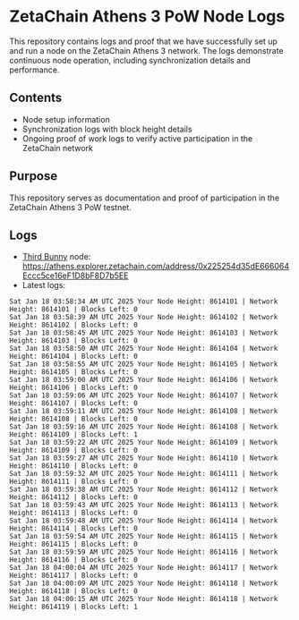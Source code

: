 # ZetaChain Athens 3 PoW Node Logs
This repository contains logs and proof that we have successfully set up and run a node on the ZetaChain Athens 3 network. The logs demonstrate continuous node operation, including synchronization details and performance.

## Contents
- Node setup information
- Synchronization logs with block height details
- Ongoing proof of work logs to verify active participation in the ZetaChain network

## Purpose
This repository serves as documentation and proof of participation in the ZetaChain Athens 3 PoW testnet.

## Logs

- [Third Bunny](https://thirdbunny.xyz/) node: https://athens.explorer.zetachain.com/address/0x225254d35dE666064Eccc5ce16eF1D8bF8D7b5EE
- Latest logs:
```
Sat Jan 18 03:58:34 AM UTC 2025 Your Node Height: 8614101 | Network Height: 8614101 | Blocks Left: 0
Sat Jan 18 03:58:39 AM UTC 2025 Your Node Height: 8614102 | Network Height: 8614102 | Blocks Left: 0
Sat Jan 18 03:58:45 AM UTC 2025 Your Node Height: 8614103 | Network Height: 8614103 | Blocks Left: 0
Sat Jan 18 03:58:50 AM UTC 2025 Your Node Height: 8614104 | Network Height: 8614104 | Blocks Left: 0
Sat Jan 18 03:58:55 AM UTC 2025 Your Node Height: 8614105 | Network Height: 8614105 | Blocks Left: 0
Sat Jan 18 03:59:00 AM UTC 2025 Your Node Height: 8614106 | Network Height: 8614106 | Blocks Left: 0
Sat Jan 18 03:59:06 AM UTC 2025 Your Node Height: 8614107 | Network Height: 8614107 | Blocks Left: 0
Sat Jan 18 03:59:11 AM UTC 2025 Your Node Height: 8614108 | Network Height: 8614108 | Blocks Left: 0
Sat Jan 18 03:59:16 AM UTC 2025 Your Node Height: 8614108 | Network Height: 8614109 | Blocks Left: 1
Sat Jan 18 03:59:22 AM UTC 2025 Your Node Height: 8614109 | Network Height: 8614109 | Blocks Left: 0
Sat Jan 18 03:59:27 AM UTC 2025 Your Node Height: 8614110 | Network Height: 8614110 | Blocks Left: 0
Sat Jan 18 03:59:32 AM UTC 2025 Your Node Height: 8614111 | Network Height: 8614111 | Blocks Left: 0
Sat Jan 18 03:59:38 AM UTC 2025 Your Node Height: 8614112 | Network Height: 8614112 | Blocks Left: 0
Sat Jan 18 03:59:43 AM UTC 2025 Your Node Height: 8614113 | Network Height: 8614113 | Blocks Left: 0
Sat Jan 18 03:59:48 AM UTC 2025 Your Node Height: 8614114 | Network Height: 8614114 | Blocks Left: 0
Sat Jan 18 03:59:54 AM UTC 2025 Your Node Height: 8614115 | Network Height: 8614115 | Blocks Left: 0
Sat Jan 18 03:59:59 AM UTC 2025 Your Node Height: 8614116 | Network Height: 8614116 | Blocks Left: 0
Sat Jan 18 04:00:04 AM UTC 2025 Your Node Height: 8614117 | Network Height: 8614117 | Blocks Left: 0
Sat Jan 18 04:00:09 AM UTC 2025 Your Node Height: 8614118 | Network Height: 8614118 | Blocks Left: 0
Sat Jan 18 04:00:15 AM UTC 2025 Your Node Height: 8614118 | Network Height: 8614119 | Blocks Left: 1
```
